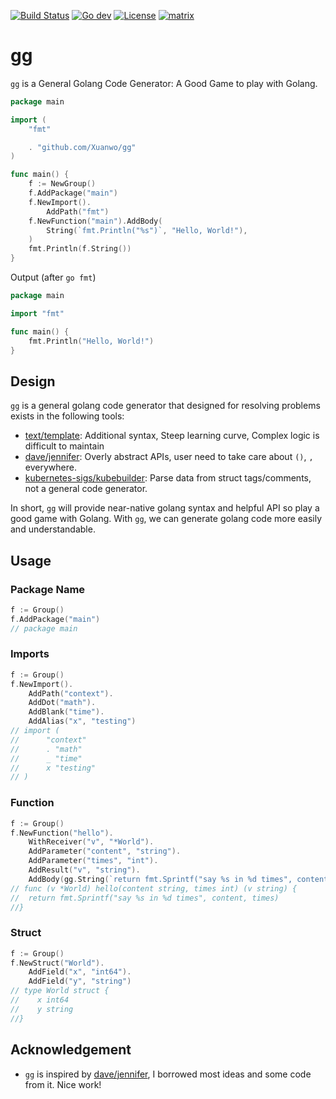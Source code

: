 [![Build Status](https://github.com/Xuanwo/gg/workflows/Unit%20Test/badge.svg?branch=master)](https://github.com/Xuanwo/gg/actions?query=workflow%3A%22Unit+Test%22)
[![Go dev](https://pkg.go.dev/badge/github.com/Xuanwo/gg)](https://pkg.go.dev/github.com/Xuanwo/gg)
[![License](https://img.shields.io/badge/license-apache%20v2-blue.svg)](https://github.com/Xuanwo/gg/blob/master/LICENSE)
[![matrix](https://img.shields.io/matrix/xuanwo@gg:matrix.org.svg?logo=matrix)](https://matrix.to/#/#xuanwo@gg:matrix.org)

# gg

`gg` is a General Golang Code Generator: A Good Game to play with Golang.

```go
package main

import (
	"fmt"

	. "github.com/Xuanwo/gg"
)

func main() {
	f := NewGroup()
	f.AddPackage("main")
	f.NewImport().
		AddPath("fmt")
	f.NewFunction("main").AddBody(
		String(`fmt.Println("%s")`, "Hello, World!"),
	)
	fmt.Println(f.String())
}
```

Output (after `go fmt`)

```go
package main

import "fmt"

func main() {
	fmt.Println("Hello, World!")
}
```

## Design

`gg` is a general golang code generator that designed for resolving problems exists in the following tools:

- [text/template](https://pkg.go.dev/text/template): Additional syntax, Steep learning curve, Complex logic is difficult to maintain
- [dave/jennifer](https://github.com/dave/jennifer): Overly abstract APIs, user need to take care about `()`, `,` everywhere.
- [kubernetes-sigs/kubebuilder](https://github.com/kubernetes-sigs/kubebuilder): Parse data from struct tags/comments, not a general code generator.

In short, `gg` will provide near-native golang syntax and helpful API so play a good game with Golang. With `gg`, we can generate golang code more easily and understandable.

## Usage

### Package Name

```go
f := Group()
f.AddPackage("main")
// package main
```

### Imports

```go
f := Group()
f.NewImport().
    AddPath("context").
	AddDot("math").
	AddBlank("time").
	AddAlias("x", "testing")
// import (
//      "context"
//      . "math"
//      _ "time"
//      x "testing"
// )
```

### Function

```go
f := Group()
f.NewFunction("hello").
    WithReceiver("v", "*World").
    AddParameter("content", "string").
    AddParameter("times", "int").
    AddResult("v", "string").
    AddBody(gg.String(`return fmt.Sprintf("say %s in %d times", content, times)`))
// func (v *World) hello(content string, times int) (v string) {
//  return fmt.Sprintf("say %s in %d times", content, times)
//}
```

### Struct

```go
f := Group()
f.NewStruct("World").
    AddField("x", "int64").
    AddField("y", "string")
// type World struct {
//    x int64
//    y string
//}
```

## Acknowledgement

- `gg` is inspired by [dave/jennifer](https://github.com/dave/jennifer), I borrowed most ideas and some code from it. Nice work!
